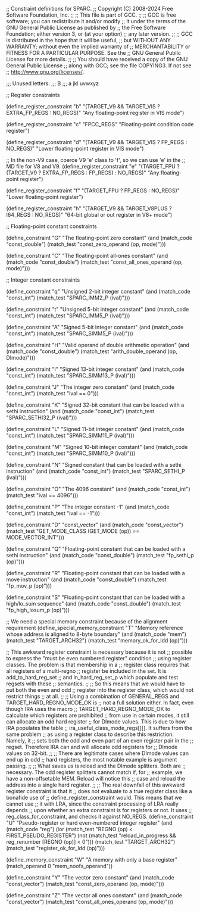 ;; Constraint definitions for SPARC.
;; Copyright (C) 2008-2024 Free Software Foundation, Inc.
;;
;; This file is part of GCC.
;;
;; GCC is free software; you can redistribute it and/or modify
;; it under the terms of the GNU General Public License as published by
;; the Free Software Foundation; either version 3, or (at your option)
;; any later version.
;;
;; GCC is distributed in the hope that it will be useful,
;; but WITHOUT ANY WARRANTY; without even the implied warranty of
;; MERCHANTABILITY or FITNESS FOR A PARTICULAR PURPOSE.  See the
;; GNU General Public License for more details.
;;
;; You should have received a copy of the GNU General Public License
;; along with GCC; see the file COPYING3.  If not see
;; <http://www.gnu.org/licenses/>.

;;; Unused letters:
;;;     B
;;;    a        jkl        uvwxyz


;; Register constraints

(define_register_constraint "b" "(TARGET_V9 && TARGET_VIS ? EXTRA_FP_REGS : NO_REGS)"
 "Any floating-point register in VIS mode")

(define_register_constraint "c" "FPCC_REGS"
 "Floating-point condition code register")

(define_register_constraint "d" "(TARGET_V9 && TARGET_VIS ? FP_REGS : NO_REGS)"
 "Lower floating-point register in VIS mode")

;; In the non-V9 case, coerce V9 'e' class to 'f', so we can use 'e' in the
;; MD file for V8 and V9.
(define_register_constraint "e" "(TARGET_FPU ? (TARGET_V9 ? EXTRA_FP_REGS : FP_REGS) : NO_REGS)"
 "Any floating-point register")

(define_register_constraint "f" "(TARGET_FPU ? FP_REGS : NO_REGS)"
 "Lower floating-point register")
 
(define_register_constraint "h" "(TARGET_V9 && TARGET_V8PLUS ? I64_REGS : NO_REGS)"
 "64-bit global or out register in V8+ mode")

;; Floating-point constant constraints

(define_constraint "G"
 "The floating-point zero constant"
 (and (match_code "const_double")
      (match_test "const_zero_operand (op, mode)")))

(define_constraint "C"
 "The floating-point all-ones constant"
 (and (match_code "const_double")
      (match_test "const_all_ones_operand (op, mode)")))

;; Integer constant constraints

(define_constraint "q"
 "Unsigned 2-bit integer constant"
  (and (match_code "const_int")
       (match_test "SPARC_IMM2_P (ival)")))

(define_constraint "t"
 "Unsigned 5-bit integer constant"
 (and (match_code "const_int")
      (match_test "SPARC_IMM5_P (ival)")))

(define_constraint "A"
 "Signed 5-bit integer constant"
 (and (match_code "const_int")
      (match_test "SPARC_SIMM5_P (ival)")))

(define_constraint "H"
 "Valid operand of double arithmetic operation"
 (and (match_code "const_double")
      (match_test "arith_double_operand (op, DImode)")))

(define_constraint "I"
 "Signed 13-bit integer constant"
 (and (match_code "const_int")
      (match_test "SPARC_SIMM13_P (ival)")))

(define_constraint "J"
 "The integer zero constant"
 (and (match_code "const_int")
      (match_test "ival == 0")))

(define_constraint "K"
 "Signed 32-bit constant that can be loaded with a sethi instruction"
 (and (match_code "const_int")
      (match_test "SPARC_SETHI32_P (ival)")))

(define_constraint "L"
 "Signed 11-bit integer constant"
 (and (match_code "const_int")
      (match_test "SPARC_SIMM11_P (ival)")))

(define_constraint "M"
 "Signed 10-bit integer constant"
 (and (match_code "const_int")
      (match_test "SPARC_SIMM10_P (ival)")))

(define_constraint "N"
 "Signed constant that can be loaded with a sethi instruction"
 (and (match_code "const_int")
      (match_test "SPARC_SETHI_P (ival)")))

(define_constraint "O"
 "The 4096 constant"
 (and (match_code "const_int")
      (match_test "ival == 4096")))

(define_constraint "P"
 "The integer constant -1"
 (and (match_code "const_int")
      (match_test "ival == -1")))

(define_constraint "D"
 "const_vector"
  (and (match_code "const_vector")
       (match_test "GET_MODE_CLASS (GET_MODE (op)) == MODE_VECTOR_INT")))

(define_constraint "Q"
 "Floating-point constant that can be loaded with a sethi instruction"
 (and (match_code "const_double")
      (match_test "fp_sethi_p (op)")))

(define_constraint "R"
 "Floating-point constant that can be loaded with a move instruction"
 (and (match_code "const_double")
      (match_test "fp_mov_p (op)")))

(define_constraint "S"
 "Floating-point constant that can be loaded with a high/lo_sum sequence"
 (and (match_code "const_double")
      (match_test "fp_high_losum_p (op)")))

;; We need a special memory constraint because of the alignment requirement
(define_special_memory_constraint "T"
 "Memory reference whose address is aligned to 8-byte boundary"
 (and (match_code "mem")
      (match_test "TARGET_ARCH32")
      (match_test "memory_ok_for_ldd (op)")))

;; This awkward register constraint is necessary because it is not
;; possible to express the "must be even numbered register" condition
;; using register classes.  The problem is that membership in a
;; register class requires that all registers of a multi-regno
;; register be included in the set.  It is add_to_hard_reg_set
;; and in_hard_reg_set_p which populate and test regsets with these
;; semantics.
;;
;; So this means that we would have to put both the even and odd
;; register into the register class, which would not restrict things
;; at all.
;;
;; Using a combination of GENERAL_REGS and TARGET_HARD_REGNO_MODE_OK is
;; not a full solution either.  In fact, even though IRA uses the macro
;; TARGET_HARD_REGNO_MODE_OK to calculate which registers are prohibited
;; from use in certain modes, it still can allocate an odd hard register
;; for DImode values.  This is due to how IRA populates the table
;; ira_useful_class_mode_regs[][].  It suffers from the same problem
;; as using a register class to describe this restriction.  Namely, it
;; sets both the odd and even part of an even register pair in the
;; regset.  Therefore IRA can and will allocate odd registers for
;; DImode values on 32-bit.
;;
;; There are legitimate cases where DImode values can end up in odd
;; hard registers, the most notable example is argument passing.
;;
;; What saves us is reload and the DImode splitters.  Both are
;; necessary.  The odd register splitters cannot match if, for
;; example, we have a non-offsetable MEM.  Reload will notice this
;; case and reload the address into a single hard register.
;;
;; The real downfall of this awkward register constraint is that it
;; does not evaluate to a true register class like a bonafide use of
;; define_register_constraint would.  This means that we cannot use
;; it with LRA, since the constraint processing of LRA really depends
;; upon whether an extra constraint is for registers or not.  It uses
;; reg_class_for_constraint, and checks it against NO_REGS.
(define_constraint "U"
 "Pseudo-register or hard even-numbered integer register"
 (and (match_code "reg")
      (ior (match_test "REGNO (op) < FIRST_PSEUDO_REGISTER")
	   (not (match_test "reload_in_progress && reg_renumber [REGNO (op)] < 0")))
      (match_test "TARGET_ARCH32")
      (match_test "register_ok_for_ldd (op)")))

(define_memory_constraint "W"
  "A memory with only a base register"
  (match_operand 0 "mem_noofs_operand"))

(define_constraint "Y"
 "The vector zero constant"
 (and (match_code "const_vector")
      (match_test "const_zero_operand (op, mode)")))

(define_constraint "Z"
 "The vector all ones constant"
 (and (match_code "const_vector")
      (match_test "const_all_ones_operand (op, mode)")))
